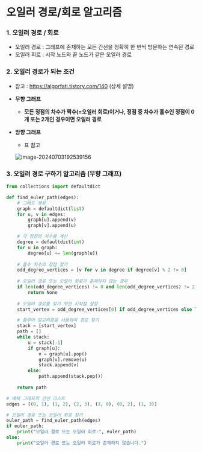 # 오일러 경로/회로 알고리즘

### 1. 오일러 경로 / 회로

- 오일러 경로 : 그래프에 존재하는 모든 간선을 정확히 한 번씩 방문하는 연속된 경로
- 오일러 회로 : 시작 노드와 끝 노드가 같은 오일러 경로



### 2. 오일러 경로가 되는 조건

- 참고 : https://algorfati.tistory.com/140 (상세 설명)

- **무향 그래프**

  - **모든 정점의 차수가 짝수(=오일러 회로)이거나, 정점 중 차수가 홀수인 정점이 0개 또는 2개인 경우이면 오일러 경로**

- **방향 그래프**

  - 표 참고

  ![image-20240703192539156](C:\Users\정종길\AppData\Roaming\Typora\typora-user-images\image-20240703192539156.png)

### 3. 오일러 경로 구하기 알고리즘 (무향 그래프)

```python
from collections import defaultdict

def find_euler_path(edges):
    # 그래프 생성
    graph = defaultdict(list)
    for u, v in edges:
        graph[u].append(v)
        graph[v].append(u)

    # 각 정점의 차수를 계산
    degree = defaultdict(int)
    for u in graph:
        degree[u] += len(graph[u])
    
    # 홀수 차수의 정점 찾기
    odd_degree_vertices = [v for v in degree if degree[v] % 2 != 0]
    
    # 오일러 경로 또는 오일러 회로가 존재하지 않는 경우
    if len(odd_degree_vertices) != 0 and len(odd_degree_vertices) != 2:
        return None
    
    # 오일러 경로를 찾기 위한 시작점 설정
    start_vertex = odd_degree_vertices[0] if odd_degree_vertices else list(graph.keys())[0]

    # 플루어 알고리즘을 사용하여 경로 찾기
    stack = [start_vertex]
    path = []
    while stack:
        u = stack[-1]
        if graph[u]:
            v = graph[u].pop()
            graph[v].remove(u)
            stack.append(v)
        else:
            path.append(stack.pop())
    
    return path

# 예제 그래프의 간선 리스트
edges = [(0, 1), (1, 2), (2, 3), (3, 0), (0, 2), (1, 3)]

# 오일러 경로 또는 오일러 회로 찾기
euler_path = find_euler_path(edges)
if euler_path:
    print("오일러 경로 또는 오일러 회로:", euler_path)
else:
    print("오일러 경로 또는 오일러 회로가 존재하지 않습니다.")

```
